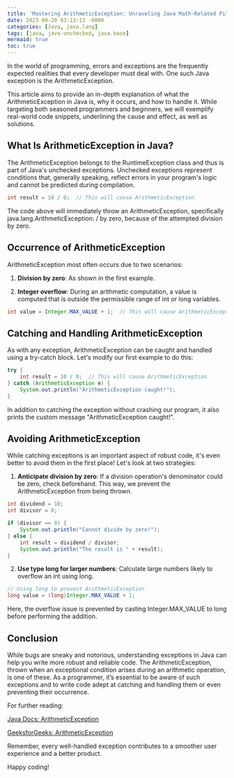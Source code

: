 ```yaml
---
title: 'Mastering ArithmeticException: Unraveling Java Math-Related Pitfalls'
date: 2023-09-20 03:13:13 -0000
categories: [Java, java.lang]
tags: [java, java-unchecked, java.base]
mermaid: true
toc: true
---
```



In the world of programming, errors and exceptions are the frequently expected realities that every developer must deal with. One such Java exception is the ArithmeticException. 

This article aims to provide an in-depth explanation of what the ArithmeticException in Java is, why it occurs, and how to handle it. While targeting both seasoned programmers and beginners, we will exemplify real-world code snippets, underlining the cause and effect, as well as solutions. 

## What Is ArithmeticException in Java?

The ArithmeticException belongs to the RuntimeException class and thus is part of Java's unchecked exceptions. Unchecked exceptions represent conditions that, generally speaking, reflect errors in your program's logic and cannot be predicted during compilation.

```java
int result = 10 / 0;  // This will cause ArithmeticException
```

The code above will immediately throw an ArithmeticException, specifically java.lang.ArithmeticException: / by zero, because of the attempted division by zero.

## Occurrence of ArithmeticException

ArithmeticException most often occurs due to two scenarios:

1. **Division by zero**: As shown in the first example.

2. **Integer overflow**: During an arithmetic computation, a value is computed that is outside the permissible range of int or long variables.

```java
int value = Integer.MAX_VALUE + 1;  // This will cause ArithmeticException
```

## Catching and Handling ArithmeticException

As with any exception, ArithmeticException can be caught and handled using a try-catch block. Let's modify our first example to do this:

```java
try {
    int result = 10 / 0;  // This will cause ArithmeticException
} catch (ArithmeticException e) {
    System.out.println("ArithmeticException caught!");
}
```

In addition to catching the exception without crashing our program, it also prints the custom message "ArithmeticException caught!".

## Avoiding ArithmeticException

While catching exceptions is an important aspect of robust code, it's even better to avoid them in the first place! Let's look at two strategies:

1. **Anticipate division by zero**: If a division operation's denominator could be zero, check beforehand. This way, we prevent the ArithmeticException from being thrown.

```java
int dividend = 10;
int divisor = 0;

if (divisor == 0) {
    System.out.println("Cannot divide by zero!");
} else {
    int result = dividend / divisor;
    System.out.println("The result is " + result);
}
```

2. **Use type long for larger numbers**: Calculate large numbers likely to overflow an int using long. 

```java
// Using long to prevent ArithmeticException
long value = (long)Integer.MAX_VALUE + 1;
```

Here, the overflow issue is prevented by casting Integer.MAX_VALUE to long before performing the addition.

## Conclusion

While bugs are sneaky and notorious, understanding exceptions in Java can help you write more robust and reliable code. The ArithmeticException, thrown when an exceptional condition arises during an arithmetic operation, is one of these. As a programmer, it’s essential to be aware of such exceptions and to write code adept at catching and handling them or even preventing their occurrence. 

For further reading:

[Java Docs: ArithmeticException](https://docs.oracle.com/javase/7/docs/api/java/lang/ArithmeticException.html)

[GeeksforGeeks: ArithmeticException](https://www.geeksforgeeks.org/arithmeticexception-class-in-java-with-examples/)

Remember, every well-handled exception contributes to a smoother user experience and a better product. 

Happy coding!
